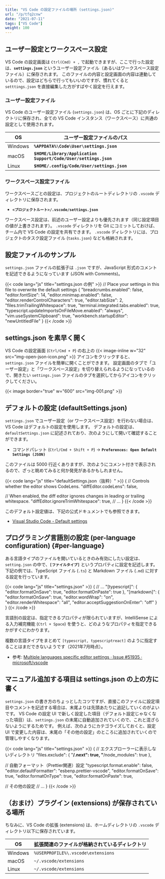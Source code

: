 ```yaml
---
title: "VS Code の設定ファイルの場所 (settings.json)"
url: "/p/tfq2cnw"
date: "2021-07-11"
tags: ["VS Code"]
weight: 100
---
```


ユーザー設定とワークスペース設定
----

VS Code の設定画面は `Ctrl(Cmd) + ,` で起動できますが、ここで行った設定は、__`settings.json`__ というユーザー設定ファイル（あるいはワークスペース設定ファイル）に保存されます。
このファイルの内容と設定画面の内容は連動しているので、設定はどちらで行ってもいいのですが、慣れてくると `setttings.json` を直接編集した方がすばやく設定を行えます。

### ユーザー設定ファイル

VS Code のユーザー設定ファイル (`settings.json`) は、OS ごとに下記のディレクトリに保存され、全ての VS Code インスタンス（ワークスペース）に共通の設定として使用されます。

| OS | ユーザー設定ファイルのパス |
| ---- | ---- |
| Windows | __`%APPDATA%\Code\User\settings.json`__ |
| macOS | __`$HOME/Library/Application Support/Code/User/settings.json`__ |
| Linux | __`$HOME/.config/Code/User/settings.json`__ |

### ワークスペース設定ファイル

ワークスペースごとの設定は、プロジェクトのルートディレクトリの `.vscode` ディレクトリに保存されます。

- __`<プロジェクトルート>/.vscode/settings.json`__

ワークスペース設定は、前述のユーザー設定よりも優先されます（同じ設定項目の値が上書きされます）。
`.vscode` ディレクトリを Git にコミットしておけば、チーム内で VS Code の設定を共有できます。
`.vscode` ディレクトリには、プロジェクトのタスク設定ファイル (`tasks.json`) なども格納されます。


設定ファイルのサンプル
----

`settings.json` ファイルの拡張子は `.json` ですが、JavaScript 形式のコメントを記述できるようになっています (JSON with Comments)。

{{< code lang="js" title="settings.json の例" >}}
// Place your settings in this file to overwrite the default settings
{
  "breadcrumbs.enabled": false,
  "editor.fontSize": 14,
  "editor.minimap.enabled": false,
  "editor.renderControlCharacters": true,
  "editor.tabSize": 2,
  "files.trimTrailingWhitespace": true,
  "terminal.integrated.tabs.enabled": true,
  "typescript.updateImportsOnFileMove.enabled": "always",
  "vim.useSystemClipboard": true,
  "workbench.startupEditor": "newUntitledFile"
}
{{< /code >}}


settings.json を素早く開く
----

VS Code の設定画面 (`Ctrl/Cmd + P`) の右上の {{< image-inline w="32" src="img-open-json-icon.png" >}} アイコンをクリックすると、`settings.json` ファイルを簡単に開くことができます。
設定画面のタブで「ユーザー設定」と「ワークスペース設定」を切り替えられるようになっているので、開きたい `settings.json` ファイルのタブを選択してからアイコンをクリックしてください。

{{< image border="true" w="600" src="img-001.png" >}}


デフォルトの設定 (defaultSettings.json)
----

`settings.json` でユーザー設定（or ワークスペース設定）を行わない場合は、VS Code はデフォルトの設定を使用します。
デフォルトの設定は、`defaultSettings.json` に記述されており、次のようにして開いて確認することができます。

- コマンドパレット (`Ctrl/Cmd + Shift + P`) → __`Preferences: Open Default Settings (JSON)`__

このファイルは 5000 行近くありますが、次のようにコメント付きで表示されるので、ざっと眺めてみると何か発見があるかもしれません。

{{< code lang="js" title="defaultSettings.json（抜粋）" >}}
{
  // Controls whether the editor shows CodeLens.
  "diffEditor.codeLens": false,

  // When enabled, the diff editor ignores changes in leading or trailing whitespace.
  "diffEditor.ignoreTrimWhitespace": true,
  // ...
}
{{< /code >}}

このデフォルト設定値は、下記の公式ドキュメントでも参照できます。

- [Visual Studio Code - Default settings](https://code.visualstudio.com/docs/getstarted/settings#_default-settings)


プログラミング言語別の設定 (per-language configuration) {#per-language}
----

ある言語タイプのファイルを開いているときのみ有効にしたい設定は、`setting.json` の中で、__`[ファイルタイプ]`__ というプロパティに設定を記述します。
下記の例では、TypeScript ファイル (`.ts`) と Markdown ファイル (`.md`) に対する設定を行っています。

{{< code lang="js" title="settings.json" >}}
{
  // ...
  "[typescript]": {
    "editor.formatOnSave": true,
    "editor.formatOnPaste": true
  },
  "[markdown]": {
    "editor.formatOnSave": true,
    "editor.wordWrap": "on",
    "editor.renderWhitespace": "all",
    "editor.acceptSuggestionOnEnter": "off"
  }
}
{{< /code >}}

言語別の設定は、指定できるプロパティが限られていますが、IntelliSense による入力補完機能 (`Ctrl + Space`) を使うと、どのようなプロパティを指定できるかがすぐにわかります。

複数の言語タイプをまとめて `[typescript, typescriptreact]` のように指定することはまだできないようです（2021年7月時点）。

- 参考: [Multiple languages specific editor settings · Issue #51935 · microsoft/vscode](https://github.com/microsoft/vscode/issues/51935)


マニュアル追加する項目は settings.json の上の方に書く
----

`settings.json` の書き方のちょっとしたコツですが、直接このファイルに設定項目やコメントを記述する場合は、末尾よりは先頭あたりに追記していくのがよいです。
VS Code の設定 UI で新しく設定した項目（デフォルト設定じゃなくなった項目）は、`settings.json` の末尾に自動追加されていくので、これと混ざらないようにするためです。
例えば、次のようにカテゴライズしておくと、設定 UI で変更した内容は、末尾の「その他の設定」のところに追加されていくので管理しやすくなります。

{{< code lang="js" title="settings.json" >}}
{
  // エクスプローラーに表示しないディレクトリ
  "files.exclude": {
    "**/.next": true,
    "**/node_modules": true
  },

  // 自動フォーマット（Prettier関連）設定
  "typescript.format.enable": false,
  "editor.defaultFormatter": "esbenp.prettier-vscode",
  "editor.formatOnSave": true,
  "editor.formatOnType": true,
  "editor.formatOnPaste": true,

  // その他の設定
  // ...
}
{{< /code >}}


（おまけ）プラグイン (extensions) が保存されている場所
----

ちなみに、VS Code の拡張 (extensions) は、ホームディレクトリの `.vscode` ディレクトリ以下に保存されています。

| OS | 拡張関連のファイルが格納されているディレクトリ |
| ---- | ---- |
| Windows | `%USERPROFILE%\.vscode\extensions` |
| macOS | `~/.vscode/extensions` |
| Linux | `~/.vscode/extensions` |

